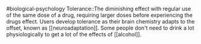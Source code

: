 #biological-psychology 
Tolerance::The diminishing effect with regular use of the same dose of a drug, requiring larger doses before experiencing the drugs effect. Users develop tolerance as their brain chemistry adapts to the offset, known as [[neuroadaptation]]. Some people don't need to drink a lot physiologically to get a lot of the effects of [[alcohol]].